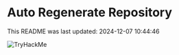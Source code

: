 # Auto Regenerate Repository

This README was last updated: 2024-12-07 10:44:46

 ![TryHackMe](https://tryhackme.com/badge/533634)